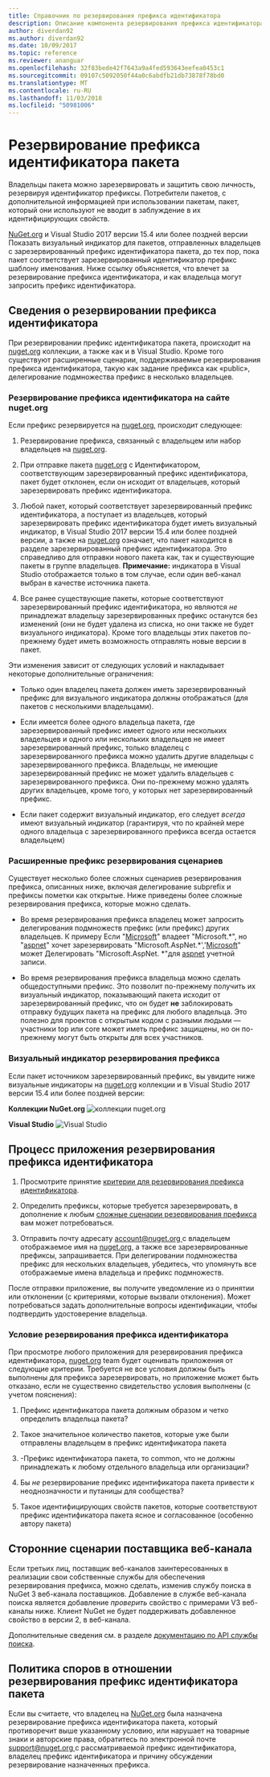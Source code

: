 ```yaml
---
title: Справочник по резервирования префикса идентификатора
description: Описание компонента резервирования префикса идентификатора пакета и руководство по созданию настройке.
author: diverdan92
ms.author: diverdan92
ms.date: 10/09/2017
ms.topic: reference
ms.reviewer: ananguar
ms.openlocfilehash: 32f83bede42f7643a9a4fed593643eefea0453c1
ms.sourcegitcommit: 09107c5092050f44a0c6abdfb21db73878f78bd0
ms.translationtype: MT
ms.contentlocale: ru-RU
ms.lasthandoff: 11/03/2018
ms.locfileid: "50981006"
---
```

# <a name="package-id-prefix-reservation"></a>Резервирование префикса идентификатора пакета

Владельцы пакета можно зарезервировать и защитить свою личность, резервируя идентификатор префиксы. Потребители пакетов, с дополнительной информацией при использовании пакетам, пакет, который они используют не вводит в заблуждение в их идентифицирующих свойств. 

[NuGet.org](https://www.nuget.org/) и Visual Studio 2017 версии 15.4 или более поздней версии Показать визуальный индикатор для пакетов, отправленных владельцев с зарезервированный префикс идентификатора пакета, до тех пор, пока пакет соответствует зарезервированный идентификатор префикс шаблону именования. Ниже ссылку объясняется, что влечет за резервирование префикса идентификатора, и как владельца могут запросить префикс идентификатора.

## <a name="id-prefix-reservation-details"></a>Сведения о резервировании префикса идентификатора

При резервировании префикс идентификатора пакета, происходит на [nuget.org](https://www.nuget.org/) коллекции, а также как и в Visual Studio. Кроме того существуют расширенные сценарии, поддерживаемые резервирования префикса идентификатора, такую как задание префикса как «public», делегирование подмножества префикс в несколько владельцев.

### <a name="id-prefix-reservation-on-nugetorg"></a>Резервирование префикса идентификатора на сайте nuget.org

Если префикс резервируется на [nuget.org](https://www.nuget.org/), происходит следующее:

1. Резервирование префикса, связанный с владельцем или набор владельцев на [nuget.org](https://www.nuget.org/).

1. При отправке пакета [nuget.org](https://www.nuget.org/) с Идентификатором, соответствующим зарезервированный префикс идентификатора, пакет будет отклонен, если он исходит от владельцев, который зарезервировать префикс идентификатора.

1. Любой пакет, который соответствует зарезервированный префикс идентификатора, а поступает из владельцев, который зарезервировать префикс идентификатора будет иметь визуальный индикатор, в Visual Studio 2017 версии 15.4 или более поздней версии, а также на [nuget.org](https://www.nuget.org/) означает, что пакет находится в разделе зарезервированный префикс идентификатора. Это справедливо для отправки нового пакета как, так и существующие пакеты в группе владельцев. **Примечание:** индикатора в Visual Studio отображается только в том случае, если один веб-канал выбран в качестве источника пакета.

1. Все ранее существующие пакеты, которые соответствуют зарезервированный префикс идентификатора, но являются *не* принадлежат владельцу зарезервированных префикс останутся без изменений (они не будет удалена из списка, но они также не будет визуального индикатора). Кроме того владельцы этих пакетов по-прежнему будет иметь возможность отправлять новые версии в пакет.

Эти изменения зависит от следующих условий и накладывает некоторые дополнительные ограничения:

- Только один владелец пакета должен иметь зарезервированный префикс для визуального индикатора должны отображаться (для пакетов с несколькими владельцами).

- Если имеется более одного владельца пакета, где зарезервированный префикс имеет одного или нескольких владельцев и одного или нескольких владельцев не имеет зарезервированный префикс, только владелец с зарезервированного префикса можно удалить другие владельцы с зарезервированного префикса. Владельцы, не имеющие зарезервированный префикс не может удалить владельцев с зарезервированного префикса. Они по-прежнему можно удалять других владельцев, кроме того, у которых нет зарезервированный префикс.

- Если пакет содержит визуальный индикатор, его следует *всегда* имеют визуальный индикатор (гарантируя, что по крайней мере одного владельца с зарезервированного префикса всегда остается владельцем)

### <a name="advanced-prefix-reservation-scenarios"></a>Расширенные префикс резервирования сценариев

Существует несколько более сложных сценариев резервирования префикса, описанных ниже, включая делегирование subprefix и префиксы пометки как открытые. Ниже приведены более сложные резервирования префикса, которые можно сделать. 

- Во время резервирования префикса владелец может запросить делегирования подмножеств префикс (или префикс) других владельцев. К примеру Если "[Microsoft](https://www.nuget.org/profiles/microsoft)" владеет "Microsoft.\*", но "[aspnet](https://www.nuget.org/profiles/aspnet)" хочет зарезервировать "Microsoft.AspNet.\*','[Microsoft](https://www.nuget.org/profiles/microsoft)" может Делегировать "Microsoft.AspNet. \*"для [aspnet](https://www.nuget.org/profiles/aspnet) учетной записи.

- Во время резервирования префикса владельца можно сделать общедоступными префикс. Это позволит по-прежнему получить их визуальный индикатор, показывающий пакета исходит от зарезервированный префикс, что он будет **не** заблокировать отправку будущих пакета на префикс для любого владельца. Это полезно для проектов с открытым кодом с разными людьми — участники top или core может иметь префикс защищены, но он по-прежнему могут быть открыты для всех участников. 

### <a name="prefix-reservation-visual-indicator"></a>Визуальный индикатор резервирования префикса

Если пакет источником зарезервированный префикс, вы увидите ниже визуальные индикаторы на [nuget.org](https://www.nuget.org/) коллекции и в Visual Studio 2017 версии 15.4 или более поздней версии:

**Коллекции NuGet.org**
![коллекции nuget.org](media/nuget-gallery-reserved-prefix.png)

**Visual Studio**
![Visual Studio](media/visual-studio-reserved-prefix.png)

## <a name="id-prefix-reservation-application-process"></a>Процесс приложения резервирования префикса идентификатора

1. Просмотрите принятие [критерии для резервирования префикса идентификатора](#id-prefix-reservation-criteria).

2. Определить префиксы, которые требуется зарезервировать, в дополнение к любым [сложные сценарии резервирования префикса](#advanced-prefix-reservation-scenarios) вам может потребоваться.

3. Отправить почту адресату [ account@nuget.org ](mailto:account@nuget.org) с владельцем отображаемое имя на [nuget.org](https://www.nuget.org/), а также все зарезервированные префиксы, запрашивается. При делегировании подмножества префикс для нескольких владельцев, убедитесь, что упомянуть все отображаемые имена владельца и префикс подмножеств.

После отправки приложение, вы получите уведомление из о принятии или отклонении (с критериями, которые вызвали отклонения). Может потребоваться задать дополнительные вопросы идентификации, чтобы подтвердить удостоверение владельца.

### <a name="id-prefix-reservation-criteria"></a>Условие резервирования префикса идентификатора

При просмотре любого приложения для резервирования префикса идентификатора, [nuget.org](https://www.nuget.org/) team будет оценивать приложения от следующие критерии. Требуется не все условия должны быть выполнены для префикса зарезервировать, но приложение может быть отказано, если не существенно свидетельство условия выполнены (с учетом пояснения):

1. Префикс идентификатора пакета должным образом и четко определить владельца пакета?

1. Такое значительное количество пакетов, которые уже были отправлены владельцем в префикс идентификатора пакета

1. -Префикс идентификатора пакета, то common, что не должны принадлежать к любому отдельного владельца или организации?

1. Бы *не* резервирование префикс идентификатора пакета привести к неоднозначности и путаницы для сообщества?

1. Такое идентифицирующих свойств пакетов, которые соответствуют префикс идентификатора пакета ясное и согласованное (особенно автору пакета)

## <a name="third-party-feed-provider-scenarios"></a>Сторонние сценарии поставщика веб-канала

Если третьих лиц, поставщик веб-каналов заинтересованных в реализации свои собственные службы для обеспечения резервирования префикса, можно сделать, изменив службу поиска в NuGet 3 веб-канала поставщиков. Добавление в службе веб-канала поиска является добавление *проверить* свойство с примерами V3 веб-каналы ниже. Клиент NuGet не будет поддерживать добавленное свойство в версии 2, в веб-канала.

Дополнительные сведения см. в разделе [документацию по API службы поиска](../api/search-query-service-resource.md).

## <a name="package-id-prefix-reservation-dispute-policy"></a>Политика споров в отношении резервирования префикс идентификатора пакета
Если вы считаете, что владелец на [NuGet.org](https://www.nuget.org) была назначена резервирование префикса идентификатора пакета, который противоречит выше указанному условию, или нарушает на товарные знаки и авторские права, обратитесь по электронной почте [ support@nuget.org ](mailto:support@nuget.org)с рассматриваемой префикс идентификатора, владелец префикс идентификатора и причину обсуждении резервирование назначенных префикса.

